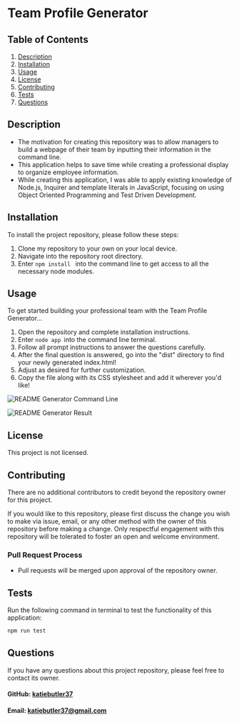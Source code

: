 # Team Profile Generator

  ## Table of Contents
  1. [Description](#description)
  2. [Installation](#installation)
  3. [Usage](#usage)
  4. [License](#license)
  5. [Contributing](#contributing)
  6. [Tests](#tests)
  7. [Questions](#questions)
   
## Description
- The motivation for creating this repository was to allow managers to build a webpage of their team by inputting their information in the command line.
- This application helps to save time while creating a professional display to organize employee information.
- While creating this application, I was able to apply existing knowledge of Node.js, Inquirer and template literals in JavaScript, focusing on using Object Oriented Programming and Test Driven Development.
   
## Installation
To install the project repository, please follow these steps:
1. Clone my repository to your own on your local device.
2. Navigate into the repository root directory.
3. Enter ```npm install ``` into the command line to get access to all the necessary node modules.

## Usage
To get started building your professional team with the Team Profile Generator...
1. Open the repository and complete installation instructions.
2. Enter ```node app ```into the command line terminal.
3. Follow all prompt instructions to answer the questions carefully.
4. After the final question is answered, go into the "dist" directory to find your newly generated index.html!
5. Adjust as desired for further customization.
6. Copy the file along with its CSS stylesheet and add it wherever you'd like!

![README Generator Command Line](./images/command-line.png)

![README Generator Result](./images/result.png)
 
## License
This project is not licensed.

## Contributing
There are no additional contributors to credit beyond the repository owner for this project.

If you would like to this repository, please first discuss the change you wish to make via issue, email, or any other method with the owner of this repository before making a change. Only respectful engagement with this repository will be tolerated to foster an open and welcome environment.
  ### Pull Request Process
  - Pull requests will be merged upon approval of the repository owner.

## Tests
Run the following command in terminal to test the functionality of this application:

```sh 
npm run test
```
 
## Questions
If you have any questions about this project repository, please feel free to contact its owner.
  #### GitHub: [katiebutler37](https://github.com/katiebutler37)
  #### Email: [katiebutler37@gmail.com](mailto:katiebutler37@gmail.com)

    
